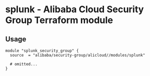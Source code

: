 # splunk - Alibaba Cloud Security Group Terraform module

## Usage

```hcl
module "splunk_security_group" {
  source  = "alibaba/security-group/alicloud//modules/splunk"

  # omitted...
}
```

<!-- BEGINNING OF PRE-COMMIT-TERRAFORM DOCS HOOK -->
<!-- END OF PRE-COMMIT-TERRAFORM DOCS HOOK -->
